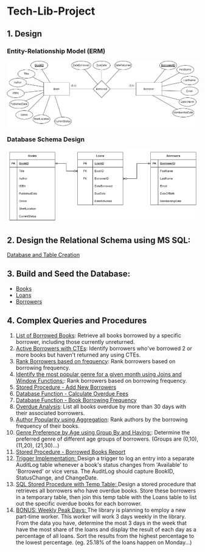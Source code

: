 # Tech-Lib-Project

## 1. Design

### Entity-Relationship Model (ERM)

![image](Entity-Relationship-Model.png)

### Database Schema Design

![image](Database-Schema-Design.jpg)

## 2. Design the Relational Schema using MS SQL:

[Database and Table Creation](Database-Creation-and-Schema.sql)

## 3. Build and Seed the Database:

- [Books](BooksSeed.sql)
- [Loans](LoansSeed.sql)
- [Borrowers](BorrowersSeed.sql)

## 4. Complex Queries and Procedures

1.  [List of Borrowed Books](Queries-and-Procedures/1-ListofBorrowedBooks.sql): Retrieve all books borrowed by a specific borrower, including those currently unreturned.
2.  [Active Borrowers with CTEs](Queries-and-Procedures/2-ActiveBorrowersWithCTE.sql): Identify borrowers who've borrowed 2 or more books but haven't returned any using CTEs.
3.  [Rank Borrowers based on frequency](Queries-and-Procedures/3-RankBorrowersBasedOnFrequency.sql): Rank borrowers based on borrowing frequency.
4.  [Identify the most popular genre for a given month using Joins and Window Functions:](Queries-and-Procedures/4-MostPopularGenreForAGiveMonth.sql): Rank borrowers based on borrowing frequency.
5.  [Stored Procedure - Add New Borrowers](Queries-and-Procedures/5-ValidateEmailWhenAddingBorrower.sql)
6.  [Database Function - Calculate Overdue Fees](Queries-and-Procedures/6-CalculateOverdueFees-DatabaseFunction.sql)
7.  [Database Function - Book Borrowing Frequency](Queries-and-Procedures/7-BookBorrowingFrequency-DatabaseFunction.sql)
8.  [Overdue Analysis](Queries-and-Procedures/8-OverdueAnalysis.sql): List all books overdue by more than 30 days with their associated borrowers.
9.  [Author Popularity using Aggregation](Queries-and-Procedures/9-RankAuthorsByBorrowingFrequencyOfTheirBooks.sql): Rank authors by the borrowing frequency of their books.
10. [Genre Preference by Age using Group By and Having:](Queries-and-Procedures/10-DeterminePreferredGenreOfDifferentAgeGroupsOfBorrowers.sql): Determine the preferred genre of different age groups of borrowers. (Groups are (0,10), (11,20), (21,30)…)
11. [Stored Procedure - Borrowed Books Report](Queries-and-Procedures/11-BorrowedBooksReport.sql)
12. [Trigger Implementation: ](Queries-and-Procedures/12-TriggerToAuditLogTableWhenUpdateBookStatus.sql) Design a trigger to log an entry into a separate AuditLog table whenever a book's status changes from 'Available' to 'Borrowed' or vice versa. The AuditLog should capture BookID, StatusChange, and ChangeDate.
13. [SQL Stored Procedure with Temp Table: ](Queries-and-Procedures/14-RetrieveAllBorrowersWhoHaveOverDueBooks.sql) Design a stored procedure that retrieves all borrowers who have overdue books. Store these borrowers in a temporary table, then join this temp table with the Loans table to list out the specific overdue books for each borrower.
14. [BONUS: Weekly Peak Days: ](Queries-and-Procedures/BONUS-WeeklyPeakDays.sql) The library is planning to employ a new part-time worker. This worker will work 3 days weekly in the library. From the data you have, determine the most 3 days in the week that have the most share of the loans and display the result of each day as a percentage of all loans. Sort the results from the highest percentage to the lowest percentage. (eg. 25.18% of the loans happen on Monday...)

